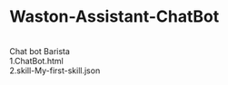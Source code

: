 # Waston-Assistant-ChatBot
<br>
Chat bot Barista
<br>
1.ChatBot.html
<br>
2.skill-My-first-skill.json
